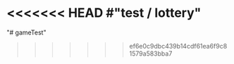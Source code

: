 <<<<<<< HEAD
#"test / lottery"
=======
"# gameTest" 
>>>>>>> ef6e0c9dbc439b14cdf61ea6f9c81579a583bba7

